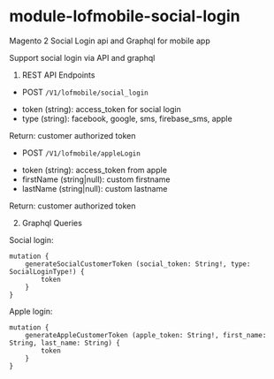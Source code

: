 # module-lofmobile-social-login
Magento 2 Social Login api and Graphql for mobile app

Support social login via API and graphql

1. REST API Endpoints
- POST ```/V1/lofmobile/social_login```
+ token (string): access_token for social login
+ type (string): facebook, google, sms, firebase_sms, apple

Return: customer authorized token

- POST ```/V1/lofmobile/appleLogin```
+ token (string): access_token from apple
+ firstName (string|null): custom firstname
+ lastName (string|null): custom lastname

Return: customer authorized token

2. Graphql Queries

Social login:

```
mutation {
    generateSocialCustomerToken (social_token: String!, type: SocialLoginType!) {
        token
    }
}
```

Apple login:

```
mutation {
    generateAppleCustomerToken (apple_token: String!, first_name: String, last_name: String) {
        token
    }
}
